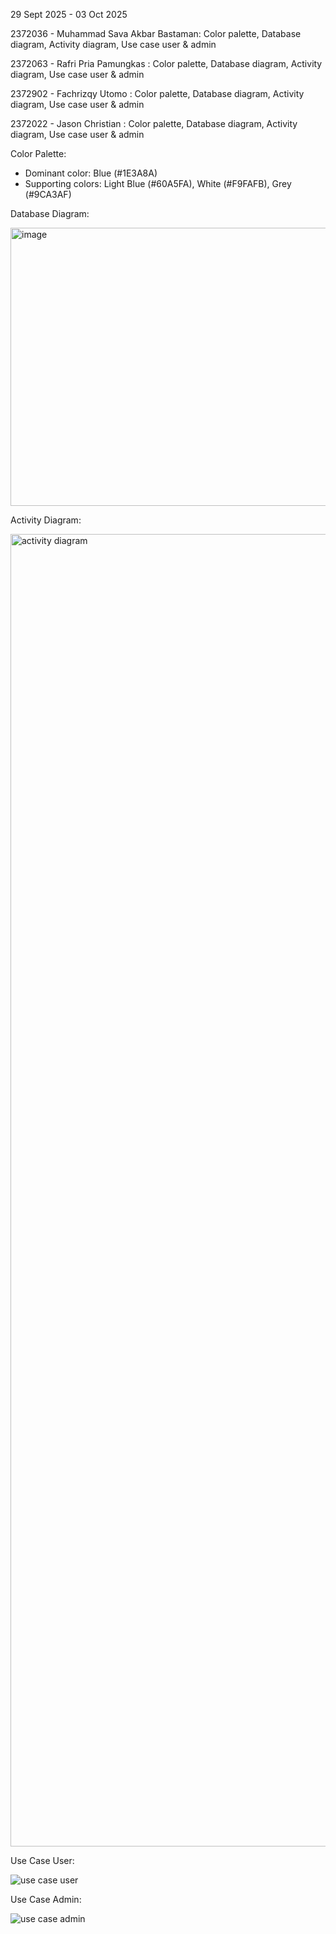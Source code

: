 29 Sept 2025 - 03 Oct 2025

2372036 - Muhammad Sava Akbar Bastaman: Color palette, Database diagram, Activity diagram, Use case user & admin

2372063 - Rafri Pria Pamungkas : Color palette, Database diagram, Activity diagram, Use case user & admin

2372902 - Fachrizqy Utomo  : Color palette, Database diagram, Activity diagram, Use case user & admin

2372022 - Jason Christian  : Color palette, Database diagram, Activity diagram, Use case user & admin



Color Palette:

- Dominant color: Blue (#1E3A8A)
- Supporting colors: Light Blue (#60A5FA), White (#F9FAFB), Grey (#9CA3AF)



Database Diagram:

<img width="735" height="445" alt="image" src="https://github.com/user-attachments/assets/ea34d008-4268-4c3d-ac2d-48df2d63474e" />




Activity Diagram: 

<img width="796" height="2100" alt="activity diagram" src="https://github.com/user-attachments/assets/746f6019-8dec-4f57-b042-0ae8451d6370" />



Use Case User:

![use case user](https://github.com/user-attachments/assets/79c0c1f1-cead-4272-ac0e-20786643c4eb)



Use Case Admin:

![use case admin](https://github.com/user-attachments/assets/b3fce41e-e910-4237-948b-7baad879be52)
